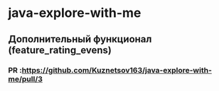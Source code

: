# java-explore-with-me
## Дополнительный функционал (feature_rating_evens)
### PR :https://github.com/Kuznetsov163/java-explore-with-me/pull/3
